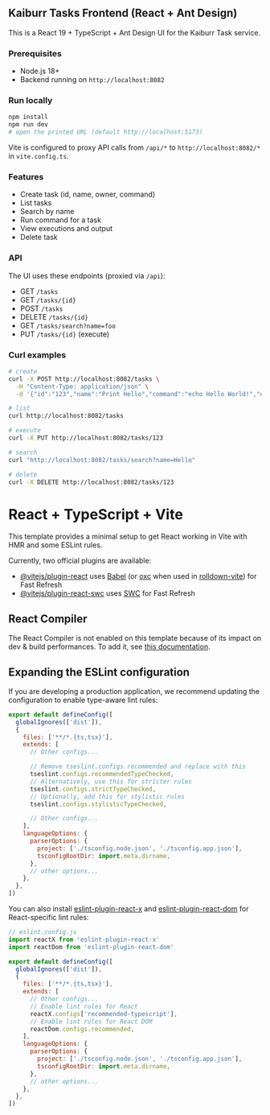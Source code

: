## Kaiburr Tasks Frontend (React + Ant Design)

This is a React 19 + TypeScript + Ant Design UI for the Kaiburr Task service.

### Prerequisites
- Node.js 18+
- Backend running on `http://localhost:8082`

### Run locally
```bash
npm install
npm run dev
# open the printed URL (default http://localhost:5173)
```

Vite is configured to proxy API calls from `/api/*` to `http://localhost:8082/*` in `vite.config.ts`.

### Features
- Create task (id, name, owner, command)
- List tasks
- Search by name
- Run command for a task
- View executions and output
- Delete task

### API
The UI uses these endpoints (proxied via `/api`):
- GET `/tasks`
- GET `/tasks/{id}`
- POST `/tasks`
- DELETE `/tasks/{id}`
- GET `/tasks/search?name=foo`
- PUT `/tasks/{id}` (execute)

### Curl examples
```bash
# create
curl -X POST http://localhost:8082/tasks \
  -H "Content-Type: application/json" \
  -d '{"id":"123","name":"Print Hello","command":"echo Hello World!","owner":"John Smith","taskExecutions":[]}'

# list
curl http://localhost:8082/tasks

# execute
curl -X PUT http://localhost:8082/tasks/123

# search
curl "http://localhost:8082/tasks/search?name=Hello"

# delete
curl -X DELETE http://localhost:8082/tasks/123
```

# React + TypeScript + Vite

This template provides a minimal setup to get React working in Vite with HMR and some ESLint rules.

Currently, two official plugins are available:

- [@vitejs/plugin-react](https://github.com/vitejs/vite-plugin-react/blob/main/packages/plugin-react) uses [Babel](https://babeljs.io/) (or [oxc](https://oxc.rs) when used in [rolldown-vite](https://vite.dev/guide/rolldown)) for Fast Refresh
- [@vitejs/plugin-react-swc](https://github.com/vitejs/vite-plugin-react/blob/main/packages/plugin-react-swc) uses [SWC](https://swc.rs/) for Fast Refresh

## React Compiler

The React Compiler is not enabled on this template because of its impact on dev & build performances. To add it, see [this documentation](https://react.dev/learn/react-compiler/installation).

## Expanding the ESLint configuration

If you are developing a production application, we recommend updating the configuration to enable type-aware lint rules:

```js
export default defineConfig([
  globalIgnores(['dist']),
  {
    files: ['**/*.{ts,tsx}'],
    extends: [
      // Other configs...

      // Remove tseslint.configs.recommended and replace with this
      tseslint.configs.recommendedTypeChecked,
      // Alternatively, use this for stricter rules
      tseslint.configs.strictTypeChecked,
      // Optionally, add this for stylistic rules
      tseslint.configs.stylisticTypeChecked,

      // Other configs...
    ],
    languageOptions: {
      parserOptions: {
        project: ['./tsconfig.node.json', './tsconfig.app.json'],
        tsconfigRootDir: import.meta.dirname,
      },
      // other options...
    },
  },
])
```

You can also install [eslint-plugin-react-x](https://github.com/Rel1cx/eslint-react/tree/main/packages/plugins/eslint-plugin-react-x) and [eslint-plugin-react-dom](https://github.com/Rel1cx/eslint-react/tree/main/packages/plugins/eslint-plugin-react-dom) for React-specific lint rules:

```js
// eslint.config.js
import reactX from 'eslint-plugin-react-x'
import reactDom from 'eslint-plugin-react-dom'

export default defineConfig([
  globalIgnores(['dist']),
  {
    files: ['**/*.{ts,tsx}'],
    extends: [
      // Other configs...
      // Enable lint rules for React
      reactX.configs['recommended-typescript'],
      // Enable lint rules for React DOM
      reactDom.configs.recommended,
    ],
    languageOptions: {
      parserOptions: {
        project: ['./tsconfig.node.json', './tsconfig.app.json'],
        tsconfigRootDir: import.meta.dirname,
      },
      // other options...
    },
  },
])
```
